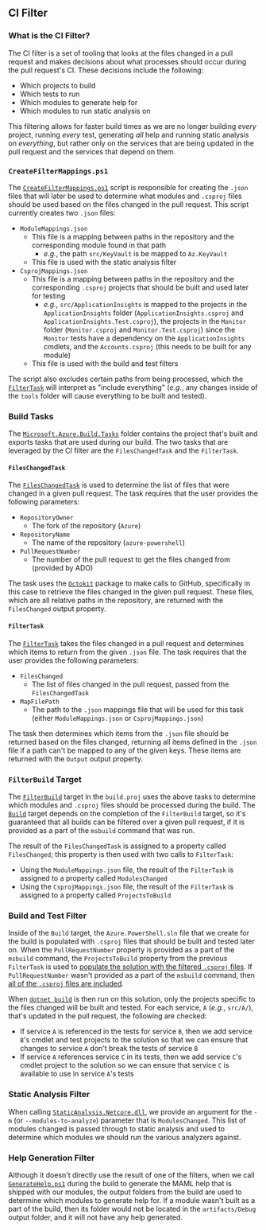 ## CI Filter

### What is the CI Filter?

The CI filter is a set of tooling that looks at the files changed in a pull request and makes decisions about what processes should occur during the pull request's CI. These decisions include the following:

- Which projects to build
- Which tests to run
- Which modules to generate help for
- Which modules to run static analysis on

This filtering allows for faster build times as we are no longer building _every_ project, running _every_ test, generating _all_ help and running static analysis on _everything_, but rather only on the services that are being updated in the pull request and the services that depend on them.

### `CreateFilterMappings.ps1`

The [`CreateFilterMappings.ps1`](https://github.com/Azure/azure-powershell/blob/2d66db5b781f6b1bffe5ff6ff6825c69c8af5848/tools/CreateFilterMappings.ps1) script is responsible for creating the `.json` files that will later be used to determine what modules and `.csproj` files should be used based on the files changed in the pull request. This script currently creates two `.json` files:

- `ModuleMappings.json`
    - This file is a mapping between paths in the repository and the corresponding module found in that path
        - _e.g._, the path `src/KeyVault` is be mapped to `Az.KeyVault`
    - This file is used with the static analysis filter
- `CsprojMappings.json`
    - This file is a mapping between paths in the repository and the corresponding `.csproj` projects that should be built and used later for testing
        - _e.g._, `src/ApplicationInsights` is mapped to the projects in the `ApplicationInsights` folder (`ApplicationInsights.csproj` and `ApplicationInsights.Test.csproj`), the projects in the `Monitor` folder (`Monitor.csproj` and `Monitor.Test.csproj`) since the `Monitor` tests have a dependency on the `ApplicationInsights` cmdlets, and the `Accounts.csproj` (this needs to be built for any module)
    - This file is used with the build and test filters

The script also excludes certain paths from being processed, which the [`FilterTask`](#filtertask) will interpret as "include everything" (_e.g._, any changes inside of the `tools` folder will cause everything to be built and tested).

### Build Tasks

The [`Microsoft.Azure.Build.Tasks`](https://github.com/Azure/azure-powershell/tree/2d66db5b781f6b1bffe5ff6ff6825c69c8af5848/tools/BuildPackagesTask/Microsoft.Azure.Build.Tasks) folder contains the project that's built and exports tasks that are used during our build. The two tasks that are leveraged by the CI filter are the `FilesChangedTask` and the `FilterTask`.

#### `FilesChangedTask`

The [`FilesChangedTask`](https://github.com/Azure/azure-powershell/blob/2d66db5b781f6b1bffe5ff6ff6825c69c8af5848/tools/BuildPackagesTask/Microsoft.Azure.Build.Tasks/FilesChangedTask.cs) is used to determine the list of files that were changed in a given pull request. The task requires that the user provides the following parameters:

- `RepositoryOwner`
    - The fork of the repository (`Azure`)
- `RepositoryName`
    - The name of the repository (`azure-powershell`)
- `PullRequestNumber`
    - The number of the pull request to get the files changed from (provided by ADO)

The task uses the [`Octokit`](https://www.nuget.org/packages/Octokit/) package to make calls to GitHub, specifically in this case to retrieve the files changed in the given pull request. These files, which are all relative paths in the repository, are returned with the `FilesChanged` output property.

#### `FilterTask`

The [`FilterTask`](https://github.com/Azure/azure-powershell/blob/2d66db5b781f6b1bffe5ff6ff6825c69c8af5848/tools/BuildPackagesTask/Microsoft.Azure.Build.Tasks/FilterTask.cs) takes the files changed in a pull request and determines which items to return from the given `.json` file. The task requires that the user provides the following parameters:

- `FilesChanged`
    - The list of files changed in the pull request, passed from the `FilesChangedTask`
- `MapFilePath`
    - The path to the `.json` mappings file that will be used for this task (either `ModuleMappings.json` or `CsprojMappings.json`)

The task then determines which items from the `.json` file should be returned based on the files changed, returning all items defined in the `.json` file if a path can't be mapped to any of the given keys. These items are returned with the `Output` output property.

### `FilterBuild` Target

The [`FilterBuild`](https://github.com/Azure/azure-powershell/blob/2d66db5b781f6b1bffe5ff6ff6825c69c8af5848/build.proj#L98-L127) target in the `build.proj` uses the above tasks to determine which modules and `.csproj` files should be processed during the build. The [`Build`](https://github.com/Azure/azure-powershell/blob/2d66db5b781f6b1bffe5ff6ff6825c69c8af5848/build.proj#L130-L177) target depends on the completion of the `FilterBuild` target, so it's guaranteed that all builds can be filtered over a given pull request, if it is provided as a part of the `msbuild` command that was run.

The result of the `FilesChangedTask` is assigned to a property called `FilesChanged`; this property is then used with two calls to `FilterTask`:

- Using the `ModuleMappings.json` file, the result of the `FilterTask` is assigned to a property called `ModulesChanged`
- Using the `CsprojMappings.json` file, the result of the `FilterTask` is assigned to a property called `ProjectsToBuild`

### Build and Test Filter

Inside of the `Build` target, the `Azure.PowerShell.sln` file that we create for the build is populated with `.csproj` files that should be built and tested later on. When the `PullRequestNumber` property is provided as a part of the `msbuild` command, the `ProjectsToBuild` property from the previous `FilterTask` is used to [populate the solution with the filtered `.csproj` files](https://github.com/Azure/azure-powershell/blob/2d66db5b781f6b1bffe5ff6ff6825c69c8af5848/build.proj#L151). If `PullRequestNumber` wasn't provided as a part of the `msbuild` command, then [all of the `.csproj` files are included](https://github.com/Azure/azure-powershell/blob/2d66db5b781f6b1bffe5ff6ff6825c69c8af5848/build.proj#L141-L147).

When [`dotnet build`](https://github.com/Azure/azure-powershell/blob/2d66db5b781f6b1bffe5ff6ff6825c69c8af5848/build.proj#L160) is then run on this solution, only the projects specific to the files changed will be built and tested. For each service, `A` (_e.g._, `src/A/`), that's updated in the pull request, the following are checked:

- If service `A` is referenced in the tests for service `B`, then we add service `B`'s cmdlet and test projects to the solution so that we can ensure that changes to service `A` don't break the tests of service `B`
- If service `A` references service `C` in its tests, then we add service `C`'s cmdlet project to the solution so we can ensure that service `C` is available to use in service `A`'s tests

### Static Analysis Filter

When calling [`StaticAnalysis.Netcore.dll`](https://github.com/Azure/azure-powershell/blob/2d66db5b781f6b1bffe5ff6ff6825c69c8af5848/build.proj#L205), we provide an argument for the `-m` (or `--modules-to-analyze`) parameter that is `ModulesChanged`. This list of modules changed is passed through to static analysis and used to determine which modules we should run the various analyzers against.

### Help Generation Filter

Although it doesn't directly use the result of one of the filters, when we call [`GenerateHelp.ps1`](https://github.com/Azure/azure-powershell/blob/2d66db5b781f6b1bffe5ff6ff6825c69c8af5848/build.proj#L194) during the build to generate the MAML help that is shipped with our modules, the output folders from the build are used to determine which modules to generate help for. If a module wasn't built as a part of the build, then its folder would not be located in the `artifacts/Debug` output folder, and it will not have any help generated.
